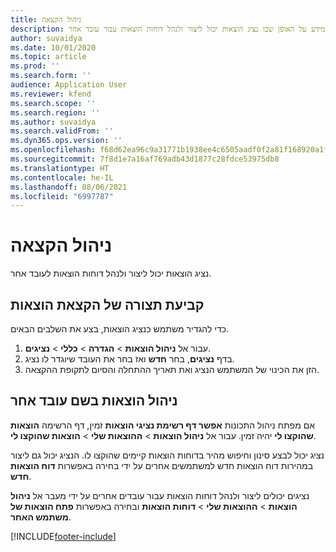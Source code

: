 ```yaml
---
title: ניהול הקצאה
description: נושא זה מספק מידע על האופן שבו נציג הוצאות יכול ליצור ולנהל דוחות הוצאות עבור עובד אחר.
author: suvaidya
ms.date: 10/01/2020
ms.topic: article
ms.prod: ''
ms.search.form: ''
audience: Application User
ms.reviewer: kfend
ms.search.scope: ''
ms.search.region: ''
ms.author: suvaidya
ms.search.validFrom: ''
ms.dyn365.ops.version: ''
ms.openlocfilehash: f68d62ea96c9a31771b1938ee4c6505aadf0f2a81f168920a1f057227b986281
ms.sourcegitcommit: 7f8d1e7a16af769adb43d1877c28fdce53975db8
ms.translationtype: HT
ms.contentlocale: he-IL
ms.lasthandoff: 08/06/2021
ms.locfileid: "6997787"
---
```

# <a name="manage-delegation"></a>ניהול הקצאה
נציג הוצאות יכול ליצור ולנהל דוחות הוצאות לעובד אחר.

## <a name="configuring-expense-delegation"></a>קביעת תצורה של הקצאת הוצאות

כדי להגדיר משתמש כנציג הוצאות, בצע את השלבים הבאים. 
1. עבור אל **ניהול הוצאות** > **הגדרה** > **כללי** > **נציגים**. 
2. בדף **נציגים**, בחר **חדש** ואז בחר את העובד שיוגדר לו נציג. 
3. הזן את הכינוי של המשתמש הנציג ואת תאריך ההתחלה והסיום לתקופת ההקצאה.

## <a name="manage-expenses-on-behalf-of-another-employee"></a>ניהול הוצאות בשם עובד אחר

אם מפתח ניהול התכונות **אפשר דף רשימת נציגי הוצאות** זמין, דף הרשימה **הוצאות שהוקצו לי** יהיה זמין. עבור אל **ניהול הוצאות** > **ההוצאות שלי** > **הוצאות שהוקצו לי**.

נציג יכול לבצע סינון וחיפוש מהיר בדוחות הוצאות קיימים שהוקצו לו. הנציג יכול גם ליצור במהירות דוח הוצאות חדש למשתמשים אחרים על ידי בחירה באפשרות **דוח הוצאות חדש**.

נציגים יכולים ליצור ולנהל דוחות הוצאות עבור עובדים אחרים על ידי מעבר אל **ניהול הוצאות** > **ההוצאות שלי** > **דוחות הוצאות** ובחירה באפשרות **פתח הוצאות של משתמש האחר**.


[!INCLUDE[footer-include](../includes/footer-banner.md)]